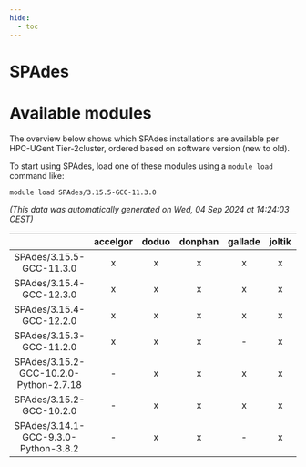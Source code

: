 ```yaml
---
hide:
  - toc
---
```


SPAdes
======

# Available modules


The overview below shows which SPAdes installations are available per HPC-UGent Tier-2cluster, ordered based on software version (new to old).

To start using SPAdes, load one of these modules using a `module load` command like:

```shell
module load SPAdes/3.15.5-GCC-11.3.0
```

*(This data was automatically generated on Wed, 04 Sep 2024 at 14:24:03 CEST)*  

| |accelgor|doduo|donphan|gallade|joltik|shinx|skitty|
| :---: | :---: | :---: | :---: | :---: | :---: | :---: | :---: |
|SPAdes/3.15.5-GCC-11.3.0|x|x|x|x|x|-|x|
|SPAdes/3.15.4-GCC-12.3.0|x|x|x|x|x|x|x|
|SPAdes/3.15.4-GCC-12.2.0|x|x|x|x|x|-|x|
|SPAdes/3.15.3-GCC-11.2.0|x|x|x|-|x|-|x|
|SPAdes/3.15.2-GCC-10.2.0-Python-2.7.18|-|x|x|x|x|-|x|
|SPAdes/3.15.2-GCC-10.2.0|-|x|x|x|x|-|x|
|SPAdes/3.14.1-GCC-9.3.0-Python-3.8.2|-|x|x|-|x|-|x|
